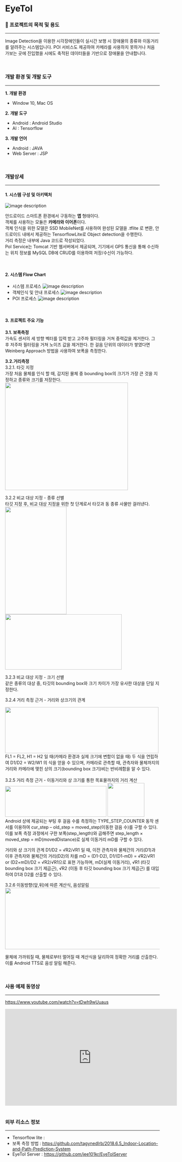 # **EyeToI**
### **🚩 프로젝트의 목적 및 용도** ###
---
Image Detection을 이용한 시각장애인들이 실시간 보행 시 장애물의 종류와 이동거리를 알려주는 시스템입니다. POI 서비스도 제공하여 카메라를 사용하지 못하거나 처음 가보는 곳에 진입했을 시에도 축적된 데이터들을 기반으로 장애물을 안내합니다.

<br>

### **개발 환경 및 개발 도구** ###
---
**1. 개발 환경**
- Window 10, Mac OS

**2. 개발 도구**
- Android : Android Studio
- AI : Tensorflow

**3. 개발 언어**
- Android : JAVA
- Web Server : JSP

<br>

### **개발상세** ###
---


#### **1. 시스템 구성 및 아키텍처** ####

![image description](./arch.jpg)


안드로이드 스마트폰 환경에서 구동하는 **앱** 형태이다. <br>
객체를 사용하는 모듈은 **카메라와 이어폰**이다. <br>
객체 인식을 위한 모델은 SSD MobileNet를 사용하여 완성된 모델을 .tflite 로 변환, 안드로이드 내에서 제공하는 TensorflowLite로 Object detection을 수행한다.<br>
거리 측정은 내부에 Java 코드로 작성되었다. <br>
PoI Service는 Tomcat 기반 웹서버에서 제공되며, 기기에서 GPS 통신을 통해 수신하는 위치 정보를 MySQL DB에 CRUD를 이용하여 저장/수신이 가능하다.

<br>


#### **2. 시스템 Flow Chart** ####
- 시스템 프로세스
![image description](./systemprocess.jpg)
- 객체인식 및 안내 프로세스
![image description](./objdet.gif)
- POI 프로세스
![image description](./poi.gif)

<br>

#### **3. 프로젝트 주요 기능** ####
**3.1. 보폭측정** <br>
가속도 센서의 세 방향 벡터를 입력 받고 고주파 필터링을 거쳐 중력값을 제거한다. 그 후 저주파 필터링을 거쳐 노이즈 값을 제거한다. 한 걸음 단위의 데이터가 쌓였다면 Weinberg Approach 방법을 사용하여 보폭을 측정한다.

**3.2.거리측정**<br>
3.2.1. 타깃 지정 <br>
 가장 처음 물체를 인식 할 때,  감지된 물체 중 bounding box의 크기가 가장 큰 것을 지정하고 종류와 크기를 저장한다.<br>
<img src="./scene1.jpg" width="400" height="350">

3.2.2 비교 대상 지정 - 종류 선별 <br>
타깃 지정 후, 비교 대상 지정을 위한 첫 단계로서 타깃과 동 종류 사물만 걸러낸다.<br>
<img src="./scene2.jpg" width="200" height="350">
<img src="./scene3.jpg" width="380" height="180">

3.2.3 비교 대상 지정 - 크기 선별 <br>
같은 종류의 대상 중, 타깃의 bounding box와 크기 차이가 가장 유사한 대상을 단일 지정한다.

3.2.4 거리 측정 근거 - 거리와 상크기의 관계 

<img src="./scene6.jpg" width="500" height="150">
<br>
FL1 = FL2, H1 = H2 일 때(카메라 환경과 실제 크기에 변함이 없을 때) 두 식을 연립하여 D1/D2 = W2/W1 의 식을 얻을 수 있으며, 카메라로 관측할 때, 관측자와 물체까지의 거리와  카메라에 맺힌 상의 크기(bounding box 크기)비는 반비례함을 알 수 있다.<br>
<br>
3.2.5 거리 측정 근거 - 이동거리와 상 크기를 통한 목표물까지의 거리 계산

<img src="./scene4.jpg" width="330" height="100">
<img src="./scene5.jpg" width="120" height="110"><br>
Android 상에 제공되는 부팅 후 걸음 수를 측정하는 TYPE_STEP_COUNTER 동작 센서를 이용하여 cur_step – old_step = moved_step(이동한 걸음 수)를 구할 수 있다. 이를 보폭 측정 과정에서 구한 보폭(step_length)와 곱해주면 step_length × moved_step = mD(movedDistance)로 실제 이동거리 mD를 구할 수 있다.<br>

거리와 상 크기의 관계 D1/D2 = √R2/√R1 일 때, 이전 관측자와 물체간의 거리(D1)과 이후 관측자와 물체간의 거리(D2)의 차를 mD = (D1-D2), D1/(D1-mD) = √R2/√R1 or (D2+mD)/D2 = √R2/√R1으로 표현 가능하며, mD(실제 이동거리), √R1 (타깃 bounding box 크기 제곱근), √R2 (이동 후 타깃 bounding box 크기 제곱근) 를 대입하여 D1과 D2를 산출할 수 있다.<br>

3.2.6 이동방향(앞,뒤)에 따른 계산식, 음성알림<br>
<img src="./scene7.jpg" width="600" height="200">

물체에 가까워질 때, 물체로부터 멀어질 때 계산식을 달리하여 정확한 거리를 산출한다. 이를 Android TTS로 음성 알림 해준다.


<br>


### **사용 예제 동영상** ###
---
https://www.youtube.com/watch?v=tDwh9wUuaus

<iframe width="560" height="315" src="https://www.youtube.com/embed/tDwh9wUuaus" title="YouTube video player" frameborder="0" allow="accelerometer; autoplay; clipboard-write; encrypted-media; gyroscope; picture-in-picture" allowfullscreen></iframe>


<br>
<br>

### **외부 리소스 정보** ###
---
- Tensorflow lite : 
- 보폭 측정 방법 : https://github.com/tagynedlrb/2018.6.5_Indoor-Location-and-Path-Prediction-System
- EyeToI Server : https://github.com/jee101kr/EyeToIServer
